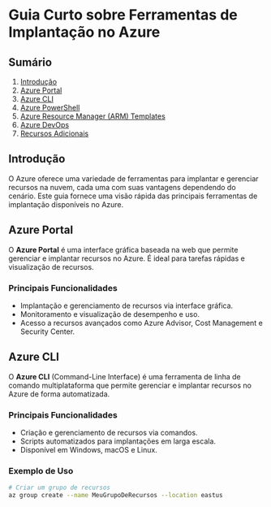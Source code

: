 # Guia Curto sobre Ferramentas de Implantação no Azure

## Sumário
1. [Introdução](#introdução)
2. [Azure Portal](#azure-portal)
3. [Azure CLI](#azure-cli)
4. [Azure PowerShell](#azure-powershell)
5. [Azure Resource Manager (ARM) Templates](#azure-resource-manager-arm-templates)
6. [Azure DevOps](#azure-devops)
7. [Recursos Adicionais](#recursos-adicionais)

## Introdução
O Azure oferece uma variedade de ferramentas para implantar e gerenciar recursos na nuvem, cada uma com suas vantagens dependendo do cenário. Este guia fornece uma visão rápida das principais ferramentas de implantação disponíveis no Azure.

## Azure Portal
O **Azure Portal** é uma interface gráfica baseada na web que permite gerenciar e implantar recursos no Azure. É ideal para tarefas rápidas e visualização de recursos.

### Principais Funcionalidades
- Implantação e gerenciamento de recursos via interface gráfica.
- Monitoramento e visualização de desempenho e uso.
- Acesso a recursos avançados como Azure Advisor, Cost Management e Security Center.

## Azure CLI
O **Azure CLI** (Command-Line Interface) é uma ferramenta de linha de comando multiplataforma que permite gerenciar e implantar recursos no Azure de forma automatizada.

### Principais Funcionalidades
- Criação e gerenciamento de recursos via comandos.
- Scripts automatizados para implantações em larga escala.
- Disponível em Windows, macOS e Linux.

### Exemplo de Uso
```bash
# Criar um grupo de recursos
az group create --name MeuGrupoDeRecursos --location eastus